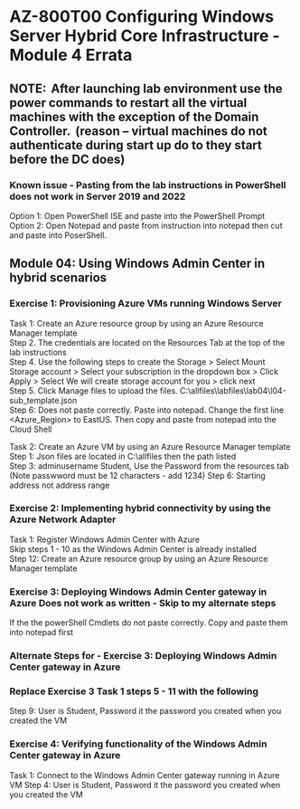 # AZ-800T00 Configuring Windows Server Hybrid Core Infrastructure - Module 4 Errata

## NOTE:  After launching lab environment use the power commands to restart all the virtual machines with the exception of the Domain Controller.  (reason – virtual machines do not authenticate during start up do to they start before the DC does)  

### Known issue - Pasting from the lab instructions in PowerShell does not work in Server 2019 and 2022<br>
Option 1:  Open PowerShell ISE and paste into the PowerShell Prompt <br>
Option 2:  Open Notepad and paste from instruction into notepad then cut and paste into PoserShell. <br>

## Module 04:  Using Windows Admin Center in hybrid scenarios 

### Exercise 1: Provisioning Azure VMs running Windows Server 

Task 1: Create an Azure resource group by using an Azure Resource Manager template <br>
Step 2.  The credentials are located on the Resources Tab at the top of the lab instructions <br>
Step 4.  Use the following steps to create the Storage > Select Mount Storage account > Select your subscription in the dropdown box > Click Apply > Select We will create storage account for you > click next <br>
Step 5.  Click Manage files to upload the files. C:\allfiles\labfiles\lab04\l04-sub_template.json<br>
Step 6:  Does not paste correctly.  Paste into notepad.  Change the first line <Azure_Region> to EastUS. Then copy and paste from notepad into the Cloud Shell<br>

Task 2: Create an Azure VM by using an Azure Resource Manager template <br>
Step 1: Json files are located in C:\allfiles then the path listed <br>
Step 3: adminusername Student, Use the Password from the resources tab (Note passwword must be 12 characters - add 1234)
Step 6: Starting address not address range  <br>

### Exercise 2: Implementing hybrid connectivity by using the Azure Network Adapter

Task 1: Register Windows Admin Center with Azure <br>
Skip steps 1 - 10 as the Windows Admin Center is already installed <br>
Step 12: Create an Azure resource group by using an Azure Resource Manager template <br>

### Exercise 3: Deploying Windows Admin Center gateway in Azure  Does not work as written - Skip to my alternate steps 

If the the powerShell Cmdlets do not paste correctly.  Copy and paste them into notepad first<br>

### Alternate Steps for - Exercise 3: Deploying Windows Admin Center gateway in Azure 

### Replace Exercise 3 Task 1 steps 5 - 11 with the following

Step 9:  User is Student, Password it the password you created when you created the VM <br>

### Exercise 4: Verifying functionality of the Windows Admin Center gateway in Azure

Task 1: Connect to the Windows Admin Center gateway running in Azure VM
Step 4: User is Student, Password it the password you created when you created the VM <br>






